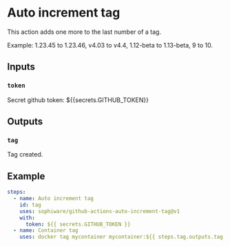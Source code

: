 # Auto increment tag

This action adds one more to the last number of a tag. 

Example: 1.23.45 to 1.23.46, v4.03 to v4.4, 1.12-beta to 1.13-beta, 9 to 10.

## Inputs

### `token`

Secret github token: ${{secrets.GITHUB_TOKEN}}

## Outputs

### `tag`

Tag created.

## Example

```yaml
steps:
  - name: Auto increment tag
    id: tag
    uses: sophiware/github-actions-auto-increment-tag@v1
    with:
      token: ${{ secrets.GITHUB_TOKEN }}
  - name: Container tag
    uses: docker tag mycontainer mycontainer:${{ steps.tag.outputs.tag }}
```
